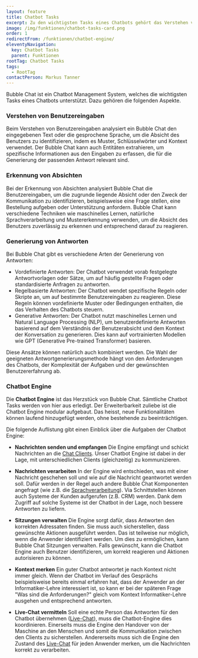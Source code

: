 ```yaml
---
layout: feature
title: Chatbot Tasks
excerpt: Zu den wichtigsten Tasks eines Chatbots gehört das Verstehen von Benutzereingaben, die Erkennung von Absichten und die Generierung von Antworten.
image: /img/funktionen/chatbot-tasks-card.png
order: 1
redirectFrom: /funktionen/chatbot-engine/
eleventyNavigation:
  key: Chatbot Tasks
  parent: Funktionen
rootTag: Chatbot Tasks
tags:
  - RootTag
contactPerson: Markus Tanner
---
```


Bubble Chat ist ein Chatbot Management System, welches die wichtigsten Tasks eines Chatbots unterstützt. Dazu gehören die folgenden Aspekte.

### Verstehen von Benutzereingaben
Beim Verstehen von Benutzereingaben analysiert ein Bubble Chat den eingegebenen Text oder die gesprochene Sprache, um die Absicht des Benutzers zu identifizieren, indem es Muster, Schlüsselwörter und Kontext verwendet. Der Bubble Chat kann auch Entitäten extrahieren, um spezifische Informationen aus den Eingaben zu erfassen, die für die Generierung der passenden Antwort relevant sind.


### Erkennung von Absichten
Bei der Erkennung von Absichten analysiert Bubble Chat die Benutzereingaben, um die zugrunde liegende Absicht oder den Zweck der Kommunikation zu identifizieren, beispielsweise eine Frage stellen, eine Bestellung aufgeben oder Unterstützung anfordern. Bubble Chat kann verschiedene Techniken wie maschinelles Lernen, natürliche Sprachverarbeitung und Mustererkennung verwenden, um die Absicht des Benutzers zuverlässig zu erkennen und entsprechend darauf zu reagieren.


### Generierung von Antworten
Bei Bubble Chat gibt es verschiedene Arten der Generierung von Antworten:

  - Vordefinierte Antworten: Der Chatbot verwendet vorab festgelegte Antwortvorlagen oder Sätze, um auf häufig gestellte Fragen oder standardisierte Anfragen zu antworten.
  - Regelbasierte Antworten: Der Chatbot wendet spezifische Regeln oder Skripte an, um auf bestimmte Benutzereingaben zu reagieren. Diese Regeln können vordefinierte Muster oder Bedingungen enthalten, die das Verhalten des Chatbots steuern.
  - Generative Antworten: Der Chatbot nutzt maschinelles Lernen und Natural Language Processing (NLP), um benutzerdefinierte Antworten basierend auf dem Verständnis der Benutzerabsicht und dem Kontext der Konversation zu generieren. Dies kann auf vortrainierten Modellen wie GPT (Generative Pre-trained Transformer) basieren.

Diese Ansätze können natürlich auch kombiniert werden. Die Wahl der geeigneten Antwortgenerierungsmethode hängt von den Anforderungen des Chatbots, der Komplexität der Aufgaben und der gewünschten Benutzererfahrung ab.


### Chatbot Engine
Die **Chatbot Engine** ist das Herzstück von Bubble Chat. Sämtliche Chatbot Tasks werden von hier aus erledigt. Der Erweiterbarkeit zuliebe ist die Chatbot Engine modular aufgebaut. Das heisst, neue Funktionalitäten können laufend hinzugefügt werden, ohne bestehende zu beeinträchtigen.

Die folgende Auflistung gibt einen Einblick über die Aufgaben der Chatbot Engine:

- **Nachrichten senden und empfangen**
  Die Engine empfängt und schickt Nachrichten an die [Chat Clients](/funktionen/channels/). Unser Chatbot Engine ist dabei in der Lage, mit unterschiedlichen Clients (gleichzeitig) zu kommunizieren.

- **Nachrichten verarbeiten**
  In der Engine wird entschieden, was mit einer Nachricht geschehen soll und wie auf die Nachricht geantwortet werden soll. Dafür werden in der Regel auch andere Bubble Chat Komponenten angefragt (wie z.B. die [Sprachverarbeitung](/funktionen/nlp/)). Via Schnittstellen können auch Systeme der Kunden aufgerufen (z.B. CRM) werden. Dank dem Zugriff auf solche Systeme ist der Chatbot in der Lage, noch bessere Antworten zu liefern.

- **Sitzungen verwalten**
  Die Engine sorgt dafür, dass Antworten den korrekten Adressaten finden. Sie muss auch sicherstellen, dass gewünschte Aktionen ausgeführt werden. Das ist teilweise nur möglich, wenn die Anwender identifiziert werden. Um dies zu ermöglichen, kann Bubble Chat Sitzungen verwalten. Falls gewünscht, kann die Chatbot Engine auch Benutzer identifizieren, um korrekt reagieren und Aktionen autorisieren zu können.

- **Kontext merken**
  Ein guter Chatbot antwortet je nach Kontext nicht immer gleich. Wenn der Chatbot im Verlauf des Gesprächs beispielsweise bereits einmal erfahren hat, dass der Anwender an der Informatiker-Lehre interessiert ist, so kann er bei der späteren Frage "Was sind die Anforderungen?" gleich vom Kontext Informatiker-Lehre ausgehen und entsprechend antworten.

- **Live-Chat vermitteln**
  Soll eine echte Person das Antworten für den Chatbot übernehmen ([Live-Chat](/funktionen/live-chat/)), muss die Chatbot-Engine dies koordinieren. Einerseits muss die Engine den Handover von der Maschine an den Menschen und somit die Kommunikation zwischen den Clients zu sicherstellen. Andererseits muss sich die Engine den Zustand des [Live-Chat](/funktionen/live-chat/) für jeden Anwender merken, um die Nachrichten korrekt zu verarbeiten.
